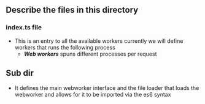 ## Describe the files in this directory 
### index.ts file 
 - This is an entry to all the available workers currently we will define workers that runs the following process
    * ***Web workers*** spuns different processes per request 
## Sub dir 
- It defines the main webworker interface and the file loader that loads the webworker and allows for it to be imported via the es6 syntax
 